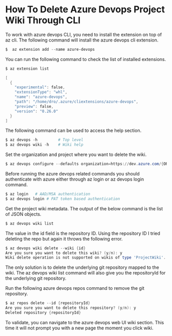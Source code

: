 # How To Delete Azure Devops Project Wiki Through CLI

To work with azure devops CLI, you need to install the extension on top of az cli. The following command will install the azure devops cli extension.

```powershell
$  az extension add --name azure-devops
```

You can run the following command to check the list of installed extensions.
```powershell
$ az extension list

[
  {
    "experimental": false,
    "extensionType": "whl",
    "name": "azure-devops",
    "path": "/home/dro/.azure/cliextensions/azure-devops",
    "preview": false,
    "version": "0.26.0"
  }
]
```
The following command can be used to access the help section.

```powershell
$ az devops -h         # Top level
$ az devops wiki -h    # Wiki help
```
Set the organization and project where you want to delete the wiki.

```powershell
$ az devops configure --defaults organization=https://dev.azure.com/{ORG-NAME} project={PROJECT-NAME}
```
Before running the azure devops related commands you should authenticate with azure either through az login or az devops login command.

```powershell
$ az login   # AAD/MSA authentication
$ az devops login # PAT token based authentication
```
Get the project wiki metadata. The output of the below command is the list of JSON objects.

```powershell
$ az devops wiki list 
```
The value in the id field is the repository ID. Using the repository ID I tried deleting the repo but again it throws the following error.

```powershell
$ az devops wiki delete --wiki {id}
Are you sure you want to delete this wiki? (y/n): y
Wiki delete operation is not supported on wikis of type 'ProjectWiki'.
```
The only solution is to delete the underlying git repository mapped to the wiki. The az devops wiki list command will also give you the repositoryId for the underlying git repository.

Run the following azure devops repos command to remove the git repository.

```powershell
$ az repos delete --id {repositoryId}
Are you sure you want to delete this repository? (y/n): y
Deleted repository {repositoryId}
```
To validate, you can navigate to the azure devops web UI wiki section. This time it will not prompt you with a new page the moment you click wiki.